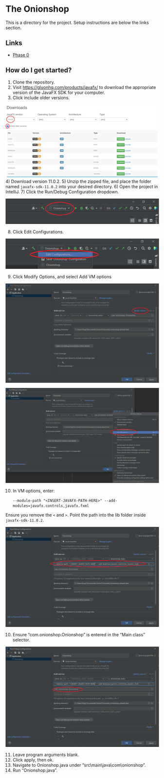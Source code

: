 # The Onionshop

This is a directory for the project. Setup instructions are below the links section.

## Links

- [Phase 0](/phase0)

## How do I get started?

1) Clone the repository.
2) Visit https://gluonhq.com/products/javafx/ to download the appropriate version of the JavaFX SDK for your computer.
3) Click include older versions.

![Image of Download Page](phase0/instruction_images/com.onion....png)
4) Download version 11.0.2.
5) Unzip the zipped file, and place the folder named `javafx-sdk-11.0.2` into your desired directory.
6) Open the project in IntelliJ.
7) Click the Run/Debug Configuration dropdown.

![Image of Run/debug config](phase0/instruction_images/Edit-1.png)

8) Click Edit Configurations.

![Edit-2](phase0/instruction_images/Edit-2.png)

9) Click Modify Options, and select Add VM options

![Modify-Options](phase0/instruction_images/modify.png)

![modify-2](phase0/instruction_images/edit%20vm.png)

10) In VM options, enter:


    `--module-path "<INSERT-JAVAFX-PATH-HERE>" --add-modules=javafx.controls,javafx.fxml`

Ensure you remove the `<` and `>`. Point the path into the lib folder inside `javafx-sdk-11.0.2`.

![module-path](phase0/instruction_images/module_path.png)

10) Ensure “com.onionshop.Onionshop” is entered in the “Main class” selector.

![module-path-2](phase0/instruction_images/module_path-2.png)

11) Leave program arguments blank.
12) Click apply, then ok.
13) Navigate to Onionshop.java under “src\main\java\com\onionshop”.
14) Run “Onionshop.java”. 
